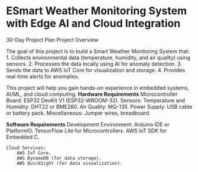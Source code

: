 # ESmart Weather Monitoring System with Edge AI and Cloud Integration
30-Day Project Plan
Project Overview

The goal of this project is to build a Smart Weather Monitoring System that:
    1. Collects environmental data (temperature, humidity, and air quality) using sensors.
    2. Processes the data locally using AI for anomaly detection.
    3. Sends the data to AWS IoT Core for visualization and storage.
    4. Provides real-time alerts for anomalies.

This project will help you gain hands-on experience in embedded systems, AI/ML, and cloud computing.
**Hardware Requirements**
    Microcontroller Board: ESP32 DevKit V1 (ESP32-WROOM-32).
    Sensors:
        Temperature and Humidity: DHT22 or BME280.
        Air Quality: MQ-135.
    Power Supply: USB cable or battery pack.
    Miscellaneous: Jumper wires, breadboard.

**Software Requirements**
    Development Environment:
        Arduino IDE or PlatformIO.
        TensorFlow Lite for Microcontrollers.
        AWS IoT SDK for Embedded C.

    Cloud Services:
        AWS IoT Core.
        AWS DynamoDB (for data storage).
        AWS QuickSight (for data visualization).

